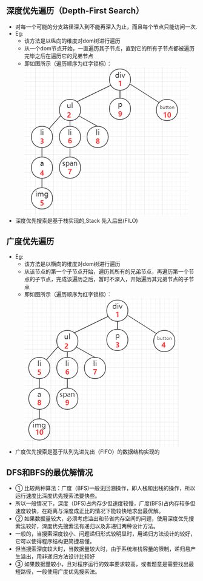 ## 深度优先遍历（Depth-First Search）
+ 对每一个可能的分支路径深入到不能再深入为止，而且每个节点只能访问一次.
+ Eg: 
    + 该方法是以纵向的维度对dom树进行遍历
    + 从一个dom节点开始，一直遍历其子节点，直到它的所有子节点都被遍历完毕之后在遍历它的兄弟节点
    + 即如图所示（遍历顺序为红字锁标）：
![Image text](img/DFS.png)
+ 深度优先搜索是基于栈实现的,Stack 先入后出(FILO)

## 广度优先遍历
+ Eg: 
    + 该方法是以横向的维度对dom树进行遍历
    + 从该节点的第一个子节点开始，遍历其所有的兄弟节点，再遍历第一个节点的子节点，完成该遍历之后，暂时不深入，开始遍历其兄弟节点的子节点
    + 即如图所示（遍历顺序为红字锁标）：
![Image text](img/BFS.png)
+ 广度优先搜索是基于队列先进先出（FIFO）的数据结构实现的

## DFS和BFS的最优解情况
+ ① 比较两种算法：广度（BFS)一般无回溯操作，即人栈和出栈的操作，所以运行速度比深度优先搜索法要快些。
+ 所以一般情况下，深度（DFS)占内存少但速度较慢，广度(BFS)占内存较多但速度较快，在距离与深度成正比的情况下能较快地求出最优解。
+ ② 如果数据量较大，必须考虑溢出和节省内存空间的问题，使用深度优先搜索法较好，深度优先搜索法有递归以及非递归两种设计方法。
+ 一般的，当搜索深度较小、问题递归形式较明显时，用递归方法设计的较好，它可以使得程序结构更简捷易懂。
+ 但当搜索深度较大时，当数据量较大时，由于系统堆栈容量的限制，递归易产生溢出，用非递归方法设计比较好
+ ③ 如果数据量较小，且对程序运行的效率要求较高，或者题意是需要找出最短路径，一般使用广度优先搜索法。
